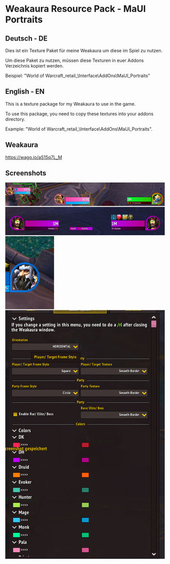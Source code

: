 
# Weakaura Resource Pack - MaUI Portraits

## Deutsch - DE
Dies ist ein Texture Paket für meine Weakaura um diese im Spiel zu nutzen.

Um diese Paket zu nutzen, müssen diese Texturen in euer Addons Verzeichnis kopiert werden.

Beispiel: "World of Warcraft\_retail_\Interface\AddOns\MaUI_Portraits"

## English - EN

This is a texture package for my Weakaura to use in the game.

To use this package, you need to copy these textures into your addons directory.

Example: "World of Warcraft\_retail_\Interface\AddOns\MaUI_Portraits".

## Weakaura

https://wago.io/aS15q7L_M


## Screenshots
![scr1](https://raw.githubusercontent.com/mBlinkii/MaUI_Potraits/main/Screenshot%202023-08-26%20164104.png)
![scr2](https://github.com/mBlinkii/MaUI_Potraits/blob/main/Screenshot%202023-08-25%20181529.png)
![scr3](https://github.com/mBlinkii/MaUI_Potraits/blob/main/Screenshot%202023-08-25%20161003.png)
![scr4](https://github.com/mBlinkii/MaUI_Potraits/blob/main/Screenshot%202023-08-26%20164333.png)

